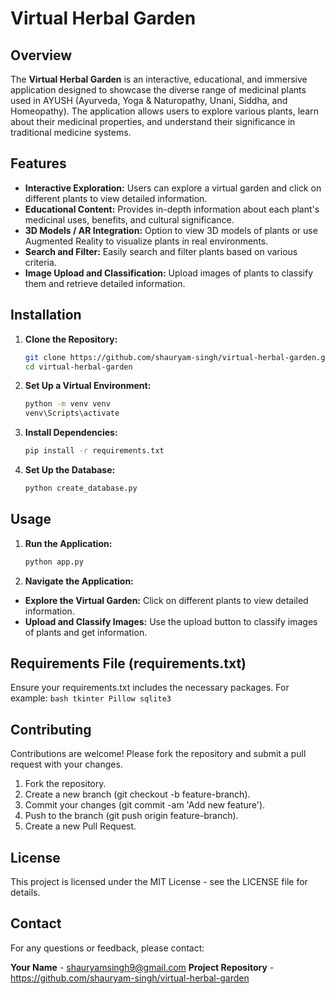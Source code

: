 # Virtual Herbal Garden

## Overview

The **Virtual Herbal Garden** is an interactive, educational, and immersive application designed to showcase the diverse range of medicinal plants used in AYUSH (Ayurveda, Yoga & Naturopathy, Unani, Siddha, and Homeopathy). The application allows users to explore various plants, learn about their medicinal properties, and understand their significance in traditional medicine systems.

## Features

- **Interactive Exploration:** Users can explore a virtual garden and click on different plants to view detailed information.
- **Educational Content:** Provides in-depth information about each plant's medicinal uses, benefits, and cultural significance.
- **3D Models / AR Integration:** Option to view 3D models of plants or use Augmented Reality to visualize plants in real environments.
- **Search and Filter:** Easily search and filter plants based on various criteria.
- **Image Upload and Classification:** Upload images of plants to classify them and retrieve detailed information.

## Installation

1. **Clone the Repository:**
   ```bash
   git clone https://github.com/shauryam-singh/virtual-herbal-garden.git
   cd virtual-herbal-garden
   ```

2. **Set Up a Virtual Environment:**
    ```bash
    python -m venv venv
    venv\Scripts\activate
    ```

3. **Install Dependencies:**
    ```bash
    pip install -r requirements.txt
    ```

4. **Set Up the Database:**
    ```bash
    python create_database.py
    ```
## Usage

1. **Run the Application:**
    ```bash
    python app.py
    ```

2. **Navigate the Application:**

- **Explore the Virtual Garden:** Click on different plants to view detailed information.
- **Upload and Classify Images:** Use the upload button to classify images of plants and get information.

## Requirements File (requirements.txt)
Ensure your requirements.txt includes the necessary packages. For example:
    ```bash
    tkinter
    Pillow
    sqlite3
    ```
## Contributing
Contributions are welcome! Please fork the repository and submit a pull request with your changes.

1. Fork the repository.
2. Create a new branch (git checkout -b feature-branch).
3. Commit your changes (git commit -am 'Add new feature').
4. Push to the branch (git push origin feature-branch).
5. Create a new Pull Request.

## License
This project is licensed under the MIT License - see the LICENSE file for details.

## Contact
For any questions or feedback, please contact:

**Your Name** - shauryamsingh9@gmail.com
**Project Repository** - https://github.com/shauryam-singh/virtual-herbal-garden